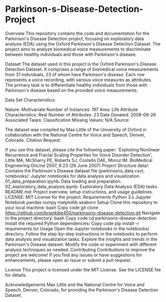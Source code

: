 
# Parkinson-s-Disease-Detection-Project
Overview
This repository contains the code and documentation for the Parkinson's Disease Detection project, focusing on exploratory data analysis (EDA) using the Oxford Parkinson's Disease Detection Dataset. The project aims to analyze biomedical voice measurements to discriminate between healthy individuals and those with Parkinson's disease.

Dataset
The dataset used in this project is the Oxford Parkinson's Disease Detection Dataset. It comprises a range of biomedical voice measurements from 31 individuals, 23 of whom have Parkinson's disease. Each row represents a voice recording, with various voice measures as attributes. The primary task is to differentiate healthy individuals from those with Parkinson's disease based on the provided voice measurements.

Data Set Characteristics:

Nature: Multivariate
Number of Instances: 197
Area: Life
Attribute Characteristics: Real
Number of Attributes: 23
Date Donated: 2008-06-26
Associated Tasks: Classification
Missing Values: N/A
Source:

The dataset was compiled by Max Little of the University of Oxford in collaboration with the National Centre for Voice and Speech, Denver, Colorado.
Citation Request:

If you use this dataset, please cite the following paper:
'Exploiting Nonlinear Recurrence and Fractal Scaling Properties for Voice Disorder Detection', Little MA, McSharry PE, Roberts SJ, Costello DAE, Moroz IM. BioMedical Engineering OnLine 2007, 6:23 (26 June 2007)
Project Structure
data/: Contains the Parkinson's Disease dataset file (parkinsons_data.csv).
notebooks/: Jupyter notebooks for data analysis and visualization.
01_data_preparation.ipynb: Data loading and preparation.
02_exploratory_data_analysis.ipynb: Exploratory Data Analysis (EDA) tasks.
README.md: Project overview, setup instructions, and usage guidelines.
LICENSE: MIT License for the project.
Requirements
Python 3.x
Jupyter Notebook
pandas
numpy
matplotlib
seaborn
Setup
Clone this repository to your local machine:
bash
Copy code
git clone https://github.com/briankibe450/parkinsons-disease-detection.git
Navigate to the project directory:
bash
Copy code
cd parkinsons-disease-detection
Install the required Python dependencies:
Copy code
pip install -r requirements.txt
Usage
Open the Jupyter notebooks in the notebooks/ directory.
Follow the step-by-step instructions in the notebooks to perform data analysis and visualization tasks.
Explore the insights and trends in the Parkinson's Disease dataset.
Modify the code or experiment with different analysis techniques as needed.
Contributing
Contributions to improve the project are welcome! If you find any issues or have suggestions for enhancements, please open an issue or submit a pull request.

License
This project is licensed under the MIT License. See the LICENSE file for details.

Acknowledgements
Max Little and the National Centre for Voice and Speech, Denver, Colorado, for providing the Parkinson's Disease Detection Dataset.


